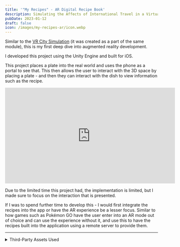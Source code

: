 ```yaml
---
title: '"My Recipes" - AR Digital Recipe Book'
description: Simulating the Affects of International Travel in a Virtual World to Provide Training and Reassurance
pubDate: 2023-01-12
draft: false
icon: /images/my-recipes-ar/icon.webp
---
```


Similar to the [VR City Simulation](/portfolio/vr-city) (it was created as a part of the same module), this is my first deep dive into augmented reality development.

I developed this project using the Unity Engine and built for iOS.

This project places a plate into the real world and uses the phone as a portal to see that.
This then allows the user to interact with the 3D space by placing a plate - and then they can interact with the dish to view information such as the recipe.

<div class="youtube">
<iframe width="560" height="315" src="https://www.youtube-nocookie.com/embed/x8vDYn_1wwc" title="YouTube video player" frameborder="0" allow="accelerometer; autoplay; clipboard-write; encrypted-media; gyroscope; picture-in-picture" allowfullscreen></iframe>
</div>

Due to the limited time this project had, the implementation is limited, but I made sure to focus on the interaction that is presented.

If I was to spend further time to develop this - I would first integrate the recipes into the app or have the AR experience be a lesser focus. Similar to how games such as Pokémon GO have the user enter into an AR mode out of choice and can use the experience without it, and use this to have the recipes built into the application using a remote server to provide them.

---

<details>
<summary> Third-Party Assets Used </summary>

- Unity 2021.3
- Unity AR Feature Pack - Using AR Foundations 4.2.7
- [Garfield Lasagna](https://skfb.ly/owEu9) by Fiasco_Fox is licensed under [Creative Commons Attribution](http://creativecommons.org/licenses/by/4.0/).
- [Cookies on a Plate](https://skfb.ly/o7nJH) by Renee Beenen is licensed under [Creative Commons Attribution-NonCommercial](http://creativecommons.org/licenses/by-nc/4.0/).
- [Pizza](https://skfb.ly/o8LIY) by inƨane is licensed under [Creative Commons Attribution](http://creativecommons.org/licenses/by/4.0/).

</details>
